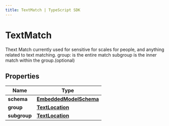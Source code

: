 ```yaml
---
title: TextMatch | TypeScript SDK
---
```



# TextMatch

Thext Match currently used for sensitive for scales for people, and anything related to text matching.  group: is the entire match subgroup is the inner match within the group.(optional)

## Properties

Name | Type
------------ | -------------
**schema** | [**EmbeddedModelSchema**](EmbeddedModelSchema)
**group** | [**TextLocation**](TextLocation)
**subgroup** | [**TextLocation**](TextLocation)


